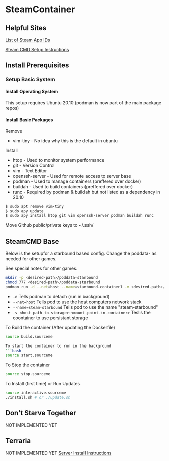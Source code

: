 # SteamContainer

## Helpful Sites
[List of Steam App IDs](https://developer.valvesoftware.com/wiki/Dedicated_Servers_List)

[Steam CMD Setup Instructions](https://developer.valvesoftware.com/wiki/SteamCMD#Docker)

## Install Prerequisites

### Setup Basic System

#### Install Operating System
This setup requires Ubuntu 20.10 (podman is now part of the main package repos)

#### Install Basic Packages
Remove
* vim-tiny - No idea why this is the default in ubuntu

Install
* htop - Used to monitor system performance
* git - Version Control
* vim - Text Editor
* openssh-server - Used for remote access to server base
* podman - Used to manage containers (preffered over docker)
* buildah - Used to build containers (preffered over docker)
* runc - Required by podman & buildah but not listed as a dependency in 20.10

```bash
$ sudo apt remove vim-tiny
$ sudo apy update
$ sudo apy install htop git vim openssh-server podman buildah runc
```

Move Github public/private keys to ~/.ssh/


## SteamCMD Base

Below is the setupfor a starbound based config.
Change the poddata-<game> as needed for other games.

See special notes for other games.

```bash
mkdir -p <desired-path>/poddata-starbound
chmod 777 <desired-path>/poddata-starbound
podman run -d --net=host --name=starbound-container1 -v <desired-path>/poddata-starbound:/home/steam/poddata starbound-container
```

* ```-d``` Tells podman to detach (run in background)
* ```--net=host``` Tells pod to use the host computers network stack
* ```--name=steam-starbound``` Tells pod to use the name "steam-starbound"
* ```-v <host-path-to-storage>:<mount-point-in-container>``` Teslls the coontainer to use persistant storage

To Build the container (After updating the Dockerfile)
```bash
source build.sourceme

To start the container to run in the background
```bash
source start.sourceme
```

To Stop the container
```bash
source stop.sourceme
```

To Install (first time) or Run Updates
```bash
source interactive.sourceme
./install.sh # or ./update.sh
```
## Don't Starve Together
NOT IMPLEMENTED YET

## Terraria
NOT IMPLEMENTED YET 
[Server Install Instructions](https://terraria.gamepedia.com/Server)
